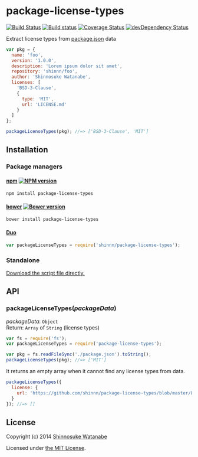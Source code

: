 # package-license-types

[![Build Status](https://travis-ci.org/shinnn/package-license-types.svg?branch=master)](https://travis-ci.org/shinnn/package-license-types)
[![Build status](https://ci.appveyor.com/api/projects/status/q2fudvpnd95hg5qe?svg=true)](https://ci.appveyor.com/project/ShinnosukeWatanabe/package-license-types)
[![Coverage Status](https://img.shields.io/coveralls/shinnn/package-license-types.svg)](https://coveralls.io/r/shinnn/package-license-types)
[![devDependency Status](https://david-dm.org/shinnn/package-license-types/dev-status.svg)](https://david-dm.org/shinnn/package-license-types#info=devDependencies)

Extract license types from [package.json](https://www.npmjs.org/doc/files/package.json.html) data

```javascript
var pkg = {
  name: 'foo',
  version: '1.0.0',
  description: 'Lorem ipsum dolor sit amet',
  repository: 'shinnn/foo',
  author: 'Shinnosuke Watanabe',
  licenses: [
    'BSD-3-Clause',
    {
      type: 'MIT',
      url: 'LICENSE.md'
    }
  ]
};

packageLicenseTypes(pkg); //=> ['BSD-3-Clause', 'MIT']
```

## Installation

### Package managers

#### [npm](https://www.npmjs.org/) [![NPM version](https://badge.fury.io/js/package-license-types.svg)](https://www.npmjs.org/package/package-license-types)

```sh
npm install package-license-types
```

#### [bower](http://bower.io/) [![Bower version](https://badge.fury.io/bo/package-license-types.svg)](https://github.com/shinnn/package-license-types/releases)

```sh
bower install package-license-types
```

#### [Duo](http://duojs.org/)

```javascript
var packageLicenseTypes = require('shinnn/package-license-types');
```

### Standalone

[Download the script file directly.](https://raw.githubusercontent.com/shinnn/package-license-types/master/package-license-types.js)

## API

### packageLicenseTypes(*packageData*)

*packageData*: `Object`  
Return: `Array` of `String` (license types)

```javascript
var fs = require('fs');
var packageLicenseTypes = require('package-license-types');

var pkg = fs.readFileSync('./package.json').toString();
packageLicenseTypes(pkg); //=> ['MIT']
```

It returns an empty array when it cannot find any license types from data.

```javascript
packageLicenseTypes({
  license: {
    url: 'https://github.com/shinnn/package-license-types/blob/master/LICENSE'
  }
}); //=> []
```

## License

Copyright (c) 2014 [Shinnosuke Watanabe](https://github.com/shinnn)

Licensed under [the MIT License](./LICENSE).
